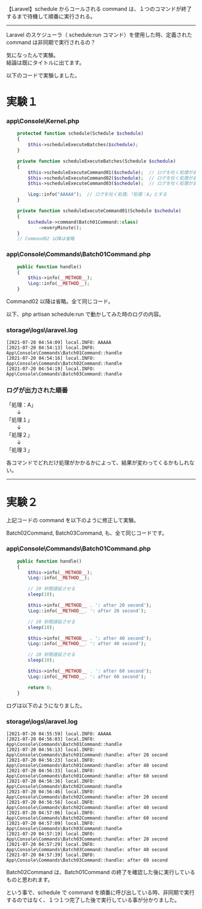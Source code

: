 【Laravel】schedule からコールされる command は、１つのコマンドが終了するまで待機して順番に実行される。


________________________________________________________________________________________________
Laravel のスケジューラ（ schedule:run コマンド）を使用した時、定義された command は非同期で実行されるの？  

気になったんで実験。  
結論は既にタイトルに出てます。  

以下のコードで実験しました。
# 実験１

### app\Console\Kernel.php
```php
    protected function schedule(Schedule $schedule)
    {
        $this->scheduleExecuteBatches($schedule);
    }

    private function scheduleExecuteBatches(Schedule $schedule)
    {
        $this->scheduleExecuteCommand01($schedule);  // ログを吐く処理がある（「処理１」とする）
        $this->scheduleExecuteCommand02($schedule);  // ログを吐く処理がある（「処理２」とする）
        $this->scheduleExecuteCommand03($schedule);  // ログを吐く処理がある（「処理３」とする）

        \Log::info("AAAAA");  // ログを吐く処理。「処理：A」とする
    }

    private function scheduleExecuteCommand01(Schedule $schedule)
    {
        $schedule->command(Batch01Command::class)
            ->everyMinute();
    }
    // Command02 以降は省略
```
### app\Console\Commands\Batch01Command.php
```php
    public function handle()
    {
        $this->info(__METHOD__);
        \Log::info(__METHOD__);
    }
```
Command02 以降は省略。全て同じコード。  

以下、php artisan schedule:run で動かしてみた時のログの内容。  

### storage\logs\laravel.log
```log
[2021-07-20 04:54:09] local.INFO: AAAAA  
[2021-07-20 04:54:13] local.INFO: App\Console\Commands\Batch01Command::handle  
[2021-07-20 04:54:16] local.INFO: App\Console\Commands\Batch02Command::handle  
[2021-07-20 04:54:19] local.INFO: App\Console\Commands\Batch03Command::handle  
```

### ログが出力された順番

「処理：A」  
　　↓  
「処理１」  
　　↓  
「処理２」  
　　↓  
「処理３」  

各コマンドでどれだけ処理がかかるかによって、結果が変わってくるかもしれない。  

___________________________________________________________________________
# 実験２
上記コードの command を以下のように修正して実験。  

Batch02Command, Batch03Command, も、全て同じコードです。  

### app\Console\Commands\Batch01Command.php
```php
    public function handle()
    {
        $this->info(__METHOD__);
        \Log::info(__METHOD__);

        // 20 秒間遅延させる
        sleep(10);

        $this->info(__METHOD__ . ': after 20 second');
        \Log::info(__METHOD__. ': after 20 second');

        // 20 秒間遅延させる
        sleep(10);

        $this->info(__METHOD__ . ': after 40 second');
        \Log::info(__METHOD__. ': after 40 second');

        // 20 秒間遅延させる
        sleep(10);

        $this->info(__METHOD__ . ': after 60 second');
        \Log::info(__METHOD__. ': after 60 second');

        return 0;
    }
```


ログは以下のようになりました。  

### storage\logs\laravel.log
```log
[2021-07-20 04:55:59] local.INFO: AAAAA  
[2021-07-20 04:56:03] local.INFO: App\Console\Commands\Batch01Command::handle  
[2021-07-20 04:56:13] local.INFO: App\Console\Commands\Batch01Command::handle: after 20 second  
[2021-07-20 04:56:23] local.INFO: App\Console\Commands\Batch01Command::handle: after 40 second  
[2021-07-20 04:56:33] local.INFO: App\Console\Commands\Batch01Command::handle: after 60 second  
[2021-07-20 04:56:36] local.INFO: App\Console\Commands\Batch02Command::handle  
[2021-07-20 04:56:46] local.INFO: App\Console\Commands\Batch02Command::handle: after 20 second  
[2021-07-20 04:56:56] local.INFO: App\Console\Commands\Batch02Command::handle: after 40 second  
[2021-07-20 04:57:06] local.INFO: App\Console\Commands\Batch02Command::handle: after 60 second  
[2021-07-20 04:57:09] local.INFO: App\Console\Commands\Batch03Command::handle  
[2021-07-20 04:57:19] local.INFO: App\Console\Commands\Batch03Command::handle: after 20 second  
[2021-07-20 04:57:29] local.INFO: App\Console\Commands\Batch03Command::handle: after 40 second  
[2021-07-20 04:57:39] local.INFO: App\Console\Commands\Batch03Command::handle: after 60 second  
```
Batch02Command は、Batch01Command の終了を確認した後に実行しているものと思われます。  

という事で、schedule で command を順番に呼び出している時、非同期で実行するのではなく、１つ１つ完了した後で実行している事が分かりました。  


